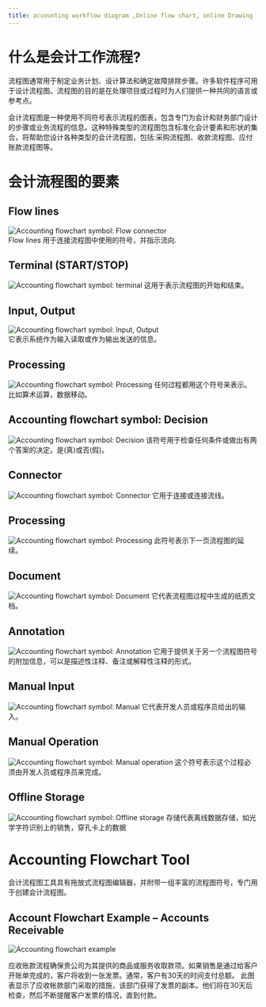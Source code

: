 ```yaml
---
title: accounting workflow diagram ,Online flow chart, online Drawing
---
```


# 什么是会计工作流程?

流程图通常用于制定业务计划、设计算法和确定故障排除步骤。许多软件程序可用于设计流程图。流程图的目的是在处理项目或过程时为人们提供一种共同的语言或参考点。  

会计流程图是一种使用不同符号表示流程的图表，包含专门为会计和财务部门设计的步骤或业务流程的信息。这种特殊类型的流程图包含标准化会计要素和形状的集合，将帮助您设计各种类型的会计流程图，包括:采购流程图、收款流程图、应付账款流程图等。

# 会计流程图的要素

 
##	Flow lines 

 ![Accounting flowchart symbol: Flow connector](https://www.freedgo.com/public/themes/freedgo/workflow/accounting-flowchart-symbol-flow-connector.png "Accounting flowchart symbol: Flow connector")  
 Flow lines 用于连接流程图中使用的符号，并指示流向.  
 
## Terminal (START/STOP) 

![Accounting flowchart symbol: terminal](https://www.freedgo.com/public/themes/freedgo/workflow/accounting-flowchart-symbol-terminal.png "Accounting flowchart symbol: terminal") 
这用于表示流程图的开始和结束。

## Input, Output

![Accounting flowchart symbol: Input, Output](https://www.freedgo.com/public/themes/freedgo/workflow/accounting-flowchart-symbol-input-output.png "Accounting flowchart symbol: Input, Output")  
它表示系统作为输入读取或作为输出发送的信息。

##  Processing
![Accounting flowchart symbol: Processing](https://www.freedgo.com/public/themes/freedgo/workflow/accounting-flowchart-symbol-processing.png "Accounting flowchart symbol: Processing") 
任何过程都用这个符号来表示。比如算术运算，数据移动。

##  Accounting flowchart symbol: Decision
![Accounting flowchart symbol: Decision](https://www.freedgo.com/public/themes/freedgo/workflow/accounting-flowchart-symbol-decision.png "Accounting flowchart symbol: Decision") 
该符号用于检查任何条件或做出有两个答案的决定。是(真)或否(假)。

##  Connector
![Accounting flowchart symbol: Connector](https://www.freedgo.com/public/themes/freedgo/workflow/accounting-flowchart-symbol-connector.png "Accounting flowchart symbol: Connector") 
它用于连接或连接流线。

##  Processing
![Accounting flowchart symbol: Processing](https://www.freedgo.com/public/themes/freedgo/workflow/accounting-flowchart-symbol-processing.png "Accounting flowchart symbol: Processing") 
此符号表示下一页流程图的延续。


##  Document
![Accounting flowchart symbol: Document](https://www.freedgo.com/public/themes/freedgo/workflow/accounting-flowchart-symbol-document.png "Accounting flowchart symbol: Document") 
它代表流程图过程中生成的纸质文档。

##  Annotation

![Accounting flowchart symbol: Annotation](https://www.freedgo.com/public/themes/freedgo/workflow/accounting-flowchart-symbol-annotation.png "Accounting flowchart symbol: Annotation") 
它用于提供关于另一个流程图符号的附加信息，可以是描述性注释、备注或解释性注释的形式。
		
##  Manual Input

![Accounting flowchart symbol: Manual](https://www.freedgo.com/public/themes/freedgo/workflow/accounting-flowchart-symbol-manual-input.png "Accounting flowchart symbol: Manual") 
它代表开发人员或程序员给出的输入。

##  Manual Operation

![Accounting flowchart symbol: Manual operation](https://www.freedgo.com/public/themes/freedgo/workflow/accounting-flowchart-symbol-manual-operation.png "Accounting flowchart symbol: Manual operation") 
这个符号表示这个过程必须由开发人员或程序员来完成。

##  Offline Storage

![Accounting flowchart symbol: Offline storage](https://www.freedgo.com/public/themes/freedgo/workflow/accounting-flowchart-symbol-offline-storage.png "Accounting flowchart symbol: Offline storage") 
存储代表离线数据存储，如光学字符识别上的销售，穿孔卡上的数据

 		
# Accounting Flowchart Tool
 
 会计流程图工具具有拖放式流程图编辑器，并附带一组丰富的流程图符号，专门用于创建会计流程图。

## Account Flowchart Example – Accounts Receivable
 ![Accounting flowchart example](https://www.freedgo.com/public/themes/freedgo/workflow/accounting-flowchart-example.png "Accounting flowchart example") 
 
应收账款流程确保贵公司为其提供的商品或服务收取款项。如果销售是通过给客户开账单完成的，客户将收到一张发票。通常，客户有30天的时间支付总额。
此图表显示了应收帐款部门采取的措施，该部门获得了发票的副本。他们将在30天后检查，然后不断提醒客户发票的情况，直到付款。

